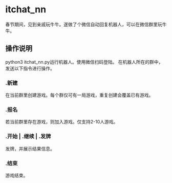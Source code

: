 # itchat_nn
春节期间，见到亲戚玩牛牛。遂做了个微信自动回复机器人，可以在微信群里玩牛牛。

## 操作说明

python3 itchat_nn.py运行机器人。使用微信扫码登陆。
在机器人所在的群中，发送以下指令进行操作。

### .新建

在当前群里创建游戏。每个群仅可有一局游戏，重复创建会覆盖已有游戏。

### .报名

若当前群里存在游戏，则加入游戏。仅支持2-10人游戏。

### .开始 | .继续 | .发牌

发牌，并展示结果信息。

### .结束

游戏结束。
